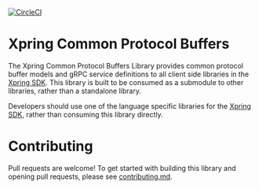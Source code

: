 [![CircleCI](https://img.shields.io/circleci/build/github/xpring-eng/xpring-common-protos/master?style=flat-square&token=0c0a6cd726bae3421cc9bbc52aa603946689b17e)](https://circleci.com/gh/xpring-eng/xpring-common-protocol-buffers/tree/master)

# Xpring Common Protocol Buffers

The Xpring Common Protocol Buffers Library provides common protocol buffer models and gRPC service definitions to all client side libraries in the [Xpring SDK](https://github.com/xpring-eng/xpring-sdk). This library is built to be consumed as a submodule to other libraries, rather than a standalone library.

Developers should use one of the language specific libraries for the [Xpring SDK](https://github.com/xpring-eng/xpring-sdk#client-side-libraries), rather than consuming this library directly.

# Contributing

Pull requests are welcome! To get started with building this library and opening pull requests, please see [contributing.md](CONTRIBUTING.md).
